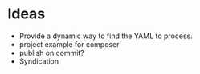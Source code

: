 # Ideas

- Provide a dynamic way to find the YAML to process.
- project example for composer
- publish on commit?
- Syndication
